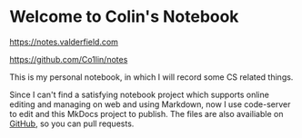 # Welcome to Colin's Notebook

https://notes.valderfield.com

https://github.com/Co1lin/notes

This is my personal notebook, in which I will record some CS related things.

Since I can't find a satisfying notebook project which supports online editing and managing on web and using Markdown, now I use code-server to edit and this MkDocs project to publish. The files are also availiable on [GitHub](https://github.com/Co1lin/notes), so you can pull requests.
